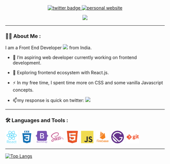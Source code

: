 <div id="header" align="center">
<!--   <img src="https://media.giphy.com/media/M9gbBd9nbDrOTu1Mqx/giphy.gif" width="100"/> -->

  <div id="badges">
    <a href="https://twitter.com/JITUsd9">
      <img src="https://img.shields.io/badge/Twitter-cyan?logo=twitter&logoColor=white" alt="twitter badge" />
    </a>
    <a href="https://jitu.dev">
      <img src="https://img.shields.io/badge/portfolio-jitu.dev-brightgreen" alt="personal website" />
    </a>
  </div>
  
  ![](https://komarev.com/ghpvc/?username=jitusd9&color=blueviolet)
  
  
</div>


---

### 👨‍💻 About Me :
I am a Front End Developer <img src="https://media.giphy.com/media/WUlplcMpOCEmTGBtBW/giphy.gif" width="30"> from India.

- :telescope: I’m aspiring web developer currently working on frontend development.

- :seedling: Exploring frontend ecosystem with React.js.

- :zap: In my free time, I spent time more on CSS and some vanilla Javascript concepts.

- :mailbox:my response is quick on twitter: [![](https://img.shields.io/badge/Twitter-cyan?logo=twitter&logoColor=white)]([your-linkedin-url](https://twitter.com/JITUsd9))

---

### :hammer_and_wrench: Languages and Tools :
<div>
  <img src="https://github.com/devicons/devicon/blob/master/icons/react/react-original-wordmark.svg" title="React" alt="React" width="40" height="40"/>&nbsp;
  <img src="https://github.com/devicons/devicon/blob/master/icons/css3/css3-plain-wordmark.svg"  title="CSS3" alt="CSS" width="40" height="40"/>&nbsp;
  <img src="https://github.com/devicons/devicon/blob/master/icons/bootstrap/bootstrap-plain-wordmark.svg"  title="Bootstrap" alt="bootstrap" width="40" height="40"/>&nbsp;
  <img src="https://github.com/devicons/devicon/blob/master/icons/sass/sass-original.svg"  title="SaSS" alt="SaSS" width="40" height="40"/>&nbsp;
  <img src="https://github.com/devicons/devicon/blob/master/icons/html5/html5-original.svg" title="HTML5" alt="HTML" width="40" height="40"/>&nbsp;
  <img src="https://github.com/devicons/devicon/blob/master/icons/javascript/javascript-original.svg" title="JavaScript" alt="JavaScript" width="40" height="40"/>&nbsp;
  <img src="https://github.com/devicons/devicon/blob/master/icons/firebase/firebase-plain-wordmark.svg" title="Firebase" alt="Firebase" width="40" height="40"/>&nbsp;
  <img src="https://github.com/devicons/devicon/blob/master/icons/gatsby/gatsby-original.svg" title="Gatsby"  alt="Gatsby" width="40" height="40"/>&nbsp;
  <img src="https://github.com/devicons/devicon/blob/master/icons/git/git-plain-wordmark.svg" title="Git" **alt="Git" width="40" height="40"/>
</div>

---

<!-- ### :fire: My Stats :
[![GitHub Streak](https://github-readme-streak-stats.herokuapp.com/?user=jitusd9&theme=dark&background=000000)](https://git.io/streak-stats) -->

[![Top Langs](https://github-readme-stats.vercel.app/api/top-langs/?username=jitusd9&layout=compact&theme=onedark)](https://github.com/anuraghazra/github-readme-stats)
